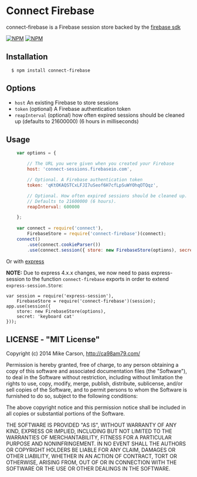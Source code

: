 # Connect Firebase

connect-firebase is a Firebase session store backed by the [firebase sdk](https://www.firebase.com/docs/nodejs-quickstart.html)

[![NPM](https://nodei.co/npm/connect-firebase.png)](https://nodei.co/npm/connect-firebase/)
[![NPM](https://nodei.co/npm-dl/connect-firebase.png)](https://nodei.co/npm-dl/connect-firebase/)

## Installation

      $ npm install connect-firebase

## Options
  
  - `host` An existing Firebase to store sessions
  - `token` (optional) A Firebase authentication token
  - `reapInterval` (optional) how often expired sessions should be cleaned up (defaults to 21600000) (6 hours in milliseconds)


## Usage

```js
    var options = {

        // The URL you were given when you created your Firebase
        host: 'connect-sessions.firebaseio.com',

        // Optional. A Firebase authentication token
        token: 'qKtOKAQSTCxLFJI7uSeof6H7cfLpSuWYOhqOTQqz',

        // Optional. How often expired sessions should be cleaned up.
        // Defaults to 21600000 (6 hours).
        reapInterval: 600000

    };
    
    var connect = require('connect'),
        FirebaseStore = require('connect-firebase')(connect);
    connect()
        .use(connect.cookieParser())
        .use(connect.session({ store: new FirebaseStore(options), secret: 'keyboard cat'}))
```

 Or with [express](http://expressjs.com/)
 
 **NOTE:** Due to express 4.x.x changes, we now need to pass express-session to the function `connect-firebase` exports in order to extend `express-session.Store`:
    
    var session = require('express-session'),
        FirebaseStore = require('connect-firebase')(session);
    app.use(session({
        store: new FirebaseStore(options), 
        secret: 'keyboard cat' 
    }));

## LICENSE - "MIT License"

Copyright (c) 2014 Mike Carson, http://ca98am79.com/

Permission is hereby granted, free of charge, to any person
obtaining a copy of this software and associated documentation
files (the "Software"), to deal in the Software without
restriction, including without limitation the rights to use,
copy, modify, merge, publish, distribute, sublicense, and/or sell
copies of the Software, and to permit persons to whom the
Software is furnished to do so, subject to the following
conditions:

The above copyright notice and this permission notice shall be
included in all copies or substantial portions of the Software.

THE SOFTWARE IS PROVIDED "AS IS", WITHOUT WARRANTY OF ANY KIND,
EXPRESS OR IMPLIED, INCLUDING BUT NOT LIMITED TO THE WARRANTIES
OF MERCHANTABILITY, FITNESS FOR A PARTICULAR PURPOSE AND
NONINFRINGEMENT. IN NO EVENT SHALL THE AUTHORS OR COPYRIGHT
HOLDERS BE LIABLE FOR ANY CLAIM, DAMAGES OR OTHER LIABILITY,
WHETHER IN AN ACTION OF CONTRACT, TORT OR OTHERWISE, ARISING
FROM, OUT OF OR IN CONNECTION WITH THE SOFTWARE OR THE USE OR
OTHER DEALINGS IN THE SOFTWARE.
